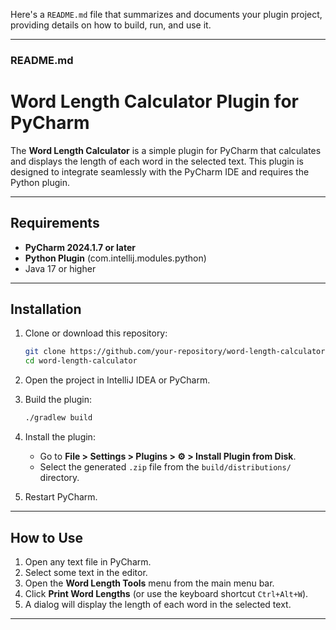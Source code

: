Here's a `README.md` file that summarizes and documents your plugin project, providing details on
how to build, run, and use it.

---

### README.md

# Word Length Calculator Plugin for PyCharm

The **Word Length Calculator** is a simple plugin for PyCharm that calculates and displays the
length of each word in the selected text. This plugin is designed to integrate seamlessly with the
PyCharm IDE and requires the Python plugin.

---

## Requirements

- **PyCharm 2024.1.7 or later**
- **Python Plugin** (com.intellij.modules.python)
- Java 17 or higher

---

## Installation

1. Clone or download this repository:
   ```bash
   git clone https://github.com/your-repository/word-length-calculator.git
   cd word-length-calculator
   ```

2. Open the project in IntelliJ IDEA or PyCharm.

3. Build the plugin:
   ```bash
   ./gradlew build
   ```

4. Install the plugin:
    - Go to **File > Settings > Plugins > ⚙️ > Install Plugin from Disk**.
    - Select the generated `.zip` file from the `build/distributions/` directory.

5. Restart PyCharm.

---

## How to Use

1. Open any text file in PyCharm.
2. Select some text in the editor.
3. Open the **Word Length Tools** menu from the main menu bar.
4. Click **Print Word Lengths** (or use the keyboard shortcut `Ctrl+Alt+W`).
5. A dialog will display the length of each word in the selected text.

---

